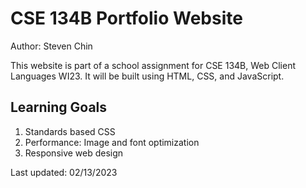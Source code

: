 # CSE 134B Portfolio Website

Author: Steven Chin

This website is part of a school assignment for CSE 134B, Web Client Languages WI23. It will be built using HTML, CSS, and JavaScript.

## Learning Goals

1. Standards based CSS
2. Performance: Image and font optimization
3. Responsive web design

Last updated: 02/13/2023
